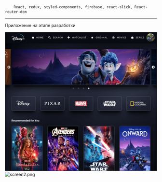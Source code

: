 ```
	React, redux, styled-components, firebase, react-slick, React-router-dom
```

---

Приложение на этапе разработки

![screen1.png](screen1.png)
![screen2.png](screen2.png)
